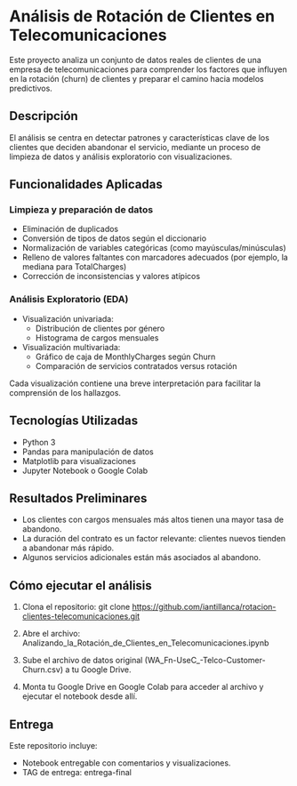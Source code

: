 
# Análisis de Rotación de Clientes en Telecomunicaciones

Este proyecto analiza un conjunto de datos reales de clientes de una empresa de telecomunicaciones para comprender los factores que influyen en la rotación (churn) de clientes y preparar el camino hacia modelos predictivos.

## Descripción

El análisis se centra en detectar patrones y características clave de los clientes que deciden abandonar el servicio, mediante un proceso de limpieza de datos y análisis exploratorio con visualizaciones.

## Funcionalidades Aplicadas

### Limpieza y preparación de datos

- Eliminación de duplicados
- Conversión de tipos de datos según el diccionario
- Normalización de variables categóricas (como mayúsculas/minúsculas)
- Relleno de valores faltantes con marcadores adecuados (por ejemplo, la mediana para TotalCharges)
- Corrección de inconsistencias y valores atípicos

### Análisis Exploratorio (EDA)

- Visualización univariada:
  - Distribución de clientes por género
  - Histograma de cargos mensuales
- Visualización multivariada:
  - Gráfico de caja de MonthlyCharges según Churn
  - Comparación de servicios contratados versus rotación

Cada visualización contiene una breve interpretación para facilitar la comprensión de los hallazgos.

## Tecnologías Utilizadas

- Python 3
- Pandas para manipulación de datos
- Matplotlib para visualizaciones
- Jupyter Notebook o Google Colab

## Resultados Preliminares

- Los clientes con cargos mensuales más altos tienen una mayor tasa de abandono.
- La duración del contrato es un factor relevante: clientes nuevos tienden a abandonar más rápido.
- Algunos servicios adicionales están más asociados al abandono.

## Cómo ejecutar el análisis

1. Clona el repositorio:
   git clone https://github.com/iantillanca/rotacion-clientes-telecomunicaciones.git

2. Abre el archivo:
   Analizando_la_Rotación_de_Clientes_en_Telecomunicaciones.ipynb

3. Sube el archivo de datos original (WA_Fn-UseC_-Telco-Customer-Churn.csv) a tu Google Drive.

4. Monta tu Google Drive en Google Colab para acceder al archivo y ejecutar el notebook desde allí.

## Entrega

Este repositorio incluye:
- Notebook entregable con comentarios y visualizaciones.
- TAG de entrega: entrega-final
